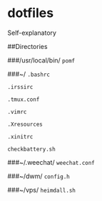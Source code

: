 dotfiles
========
Self-explanatory

##Directories

###/usr/local/bin/
`pomf`

###~/
`.bashrc`

`.irssirc`

`.tmux.conf`

`.vimrc`

`.Xresources`

`.xinitrc`

`checkbattery.sh`

###~/.weechat/
`weechat.conf`

###~/dwm/
`config.h`

###~/vps/
`heimdall.sh`
